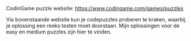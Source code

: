 CodinGame puzzle website: https://www.codingame.com/games/puzzles

Via bovenstaande website kun je codepuzzles proberen te kraken, waarbij je oplossing een reeks testen moet doorstaan.
Mijn oplossingen voor de easy en medium puzzles zijn hier te vinden.

